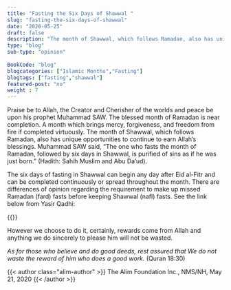 ```yaml
--- 
title: "Fasting the Six Days of Shawwal " 
slug: "fasting-the-six-days-of-shawwal"
date: "2020-05-25" 
draft: false 
description: "The month of Shawwal, which follows Ramadan, also has unique opportunities to continue to earn Allah’s blessings." 
type: "blog"
sub-type: "opinion" 
 
BookCode: "blog"
blogcategories: ["Islamic Months","Fasting"]
blogtags: ["fasting","shawwal"]
featured-post: "no"
weight : 7
---  
```

 
Praise be to Allah, the Creator and Cherisher of the worlds and peace be upon his prophet Muhammad SAW. The blessed month of Ramadan is near completion. A month which brings mercy, forgiveness, and freedom from fire if completed virtuously. The month of Shawwal, which follows Ramadan, also has unique opportunities to continue to earn Allah’s blessings. Muhammad SAW said, “The one who fasts the month of Ramadan, followed by six days in Shawwal, is purified of sins as if he was just born.” (Hadith: Sahih Muslim and Abu Da’ud). 

The six days of fasting in Shawwal can begin any day after Eid al-Fitr and can be completed continuously or spread throughout the month. There are differences of opinion regarding the requirement to make up missed Ramadan (fard) fasts before keeping  Shawwal (nafl) fasts. See the link below from Yasir Qadhi:

{{<link href="https://m.facebook.com/yasir.qadhi/posts/q-shaykh-i-have-to-make-up-some-fasts-of-ramadan-but-i-also-want-to-fast-the-six/10152391208338300/" text="https://m.facebook.com/yasir.qadhi/posts/q-shaykh-i-have-to-make-up-some-fasts-of-ramadan-but-i-also-want-to-fast-the-six/10152391208338300/" >}}


However we choose to do it, certainly, rewards come from Allah and anything we do sincerely to please him will not be wasted. 

_As for those who believe and do good deeds, rest assured that We do not waste the reward of him who does a good work._ (Quran 18:30)

{{< author class="alim-author" >}}
The Alim Foundation Inc., NMS/NH, May 21, 2020
{{< /author >}}

